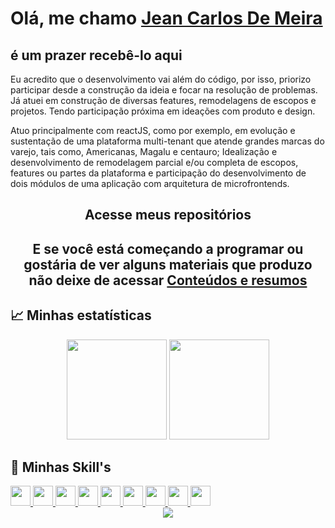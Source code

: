# Olá, me chamo [Jean Carlos De Meira](https://www.linkedin.com/in/jeanmeira/)

## é um prazer recebê-lo aqui

Eu acredito que o desenvolvimento vai além do código, por isso, priorizo participar desde a construção da ideia e focar na resolução de problemas. Já atuei em construção de diversas features, remodelagens de escopos e projetos. Tendo participação próxima em ideações com produto e design.

Atuo principalmente com reactJS, como por exemplo, em evolução e sustentação de uma plataforma multi-tenant que atende grandes marcas do varejo, tais como, Americanas, Magalu e centauro; Idealização e desenvolvimento de remodelagem parcial e/ou completa de escopos, features ou partes da plataforma e participação do desenvolvimento de dois módulos de uma aplicação com arquitetura de microfrontends. 

<div align='center'>
  <h2>
    <a
    target="_blank"
    style="text-decoration: none"
    href="https://github.com/JCDMeira?tab=stars"
    >Acesse meus repositórios</a>
  </h2>
</div>


<div align='center'>
  <h2>
    E se você está começando a programar ou gostária de ver alguns materiais que produzo não deixe de acessar
    <a
    target="_blank"
    href="https://github.com/stars/JCDMeira/lists/conteúdos-e-resumos"
    >Conteúdos e resumos</a>
  </h2>
</div>

## :chart_with_upwards_trend: Minhas estatísticas

 <div align='center'>
  <img height="160em" src="https://github-readme-stats-git-masterrstaa-rickstaa.vercel.app/api?username=jcdmeira&show_icons=true&theme=blue-green&include_all_commits=true&count_private=true"/>
  <img height="160em" src="https://github-readme-stats-git-masterrstaa-rickstaa.vercel.app/api/top-langs/?username=jcdmeira&layout=compact&langs_count=7&theme=blue-green"/>
</div>

## :bookmark_tabs: Minhas Skill's

<a href="https://developer.mozilla.org/pt-BR/docs/Web/HTML" target="_blank" rel="noreferrer">
<img src="./images/html-5.svg" width="32" height="32" />
</a>

<a href="https://developer.mozilla.org/pt-BR/docs/Web/CSS" target="_blank" rel="noreferrer">
<img src="./images/css3.svg" width="32" height="32" />
</a>

<a href="https://www.javascript.com" target="_blank" rel="noreferrer">
<img src="./images/javascript.svg" width="32" height="32" />
</a>

<a href="https://pt-br.reactjs.org" target="_blank" rel="noreferrer">
<img src="./images/react.svg" width="32" height="32" />
</a>

<a href="https://www.typescriptlang.org" target="_blank" rel="noreferrer">
<img src="./images/typescript.svg" width="32" height="32" />
</a>

<a href="https://git-scm.com" target="_blank" rel="noreferrer">
<img src="./images/git.svg" width="32" height="32" />
</a>

<a href="https://styled-components.com" target="_blank" rel="noreferrer">
<img src="./images/styled-components.png" width="32" height="32" />
</a>

<a href="https://www.figma.com" target="_blank" rel="noreferrer">
<img src="./images/figma.svg" width="32" height="32" />
</a>

<a href="https://code.visualstudio.com" target="_blank" rel="noreferrer">
<img src="./images/vs-code.svg" width="32" height="32" />
</a>

<!-- [![image](https://shields.io/badge/-Personal_Page-Personal_Page)](https://jcdmeira.github.io)

<p align="center">
<img width="400px" alt="octocat" src="https://user-images.githubusercontent.com/65555624/88875729-2f119f00-d1f8-11ea-98b5-5d66a30bd6b5.png">
</p> -->


<div align='center'>
<a height="140em" href="http://www.github.com/JCDMeira"><img src="https://github-readme-streak-stats.herokuapp.com/?user=JCDMeira&stroke=2ea043&background=171717&ring=3382ed&fire=ff6347&currStreakNum=0bd967&currStreakLabel=3382ed&sideNums=0bd967&sideLabels=3382ed&dates=0bd967&hide_border=true" /></a>
</div>

